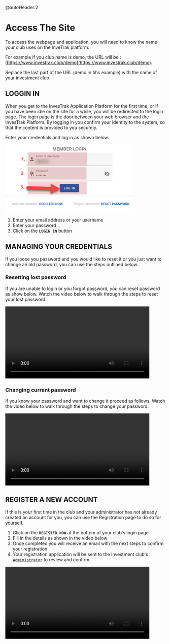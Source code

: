 @autoHeader:2
# Access The Site

To access the webpage and application, you will need to know the name your club uses on the InveTrak platform.

For example if you club name is demo, the URL will be :
[https://www.investrak.club/demo](https://www.investrak.club/demo).

Replace the last part of the URL (demo in tihs example) with the name of your investment club

## LOGGIN IN
When you get to the InvesTrak Application Platform for the first time, 
or if you have been idle on the site for a while, 
you will be redirected to the login page. 
The login page is the door between your web browser and the InvesTrak Platform. 
By logging in you confirm your identity to the system, so that the content is provided to you securely.

Enter your credentials and log in as shown below.

![Login page](static/images/1.1_Login.png ":size=400")

1. Enter your email address or your username
1. Enter your password
1. Click on the **`LOGIN IN`** button


## MANAGING YOUR CREDENTIALS
If you loose you password and you would like to reset it or you just want to change an old password, you can use the steps outlined below.

###	Resetting lost password

If you are unable to login or you forgot password, you can reset password as show below. 
Watch the video below to walk through the steps to reset your lost password.

<video src="static/video/Reset_lost_password.mp4" width="90%" controls>
  <img src="static/images/1.3_Lost_password.png"/>
</video>

<!-- tabs:start >

#### **Click to Reset **
Click on the `RESET PASSWORD` button at the bottom of the login screen

![alt text](static/images/1.3_Lost_password.png ":size=400 Lost password") 

#### **Request Reset **

Request a password reset as follows:

![alt text](static/images/1.4_Request_reset_password.png ":size=400 Request reset") 

  1.	Provide your email address.  
  1.	Click on the `Request reset password` button

#### ** Reset Confirmation **
  A confirmation page displays acknowledging recipt of the request.

  ![alt text](static/images/1.5_Request_reset_sent.png ":size=400 Request reset sent") 

#### ** Reset Email **
  You’ll receive an email with a link to reset your password.
  
  ![alt text](static/images/1.6_Request_reset_email.png "Request Email") 
  
#### ** Reset Password **
Click on the email link to be directed to the page to reset your password.

![alt text](static/images/1.7_Reset_password.png ":size=400 Reset password") 

1. Enter your new password
1. Enter your password again to confirm
1. Click on the `RESET PASSWORD` button

<!-- tabs:end -->

###	Changing current password

If you know your password and want to change it proceed as follows. Watch the video below to walk through the steps to change your password.

<video src="static/video/Change_current_password.mp4" width="90%" controls>
  <img src="static/images/1.8_Change_password_link.png"/>
</video>

<!-- tabs:start >
#### **Click to Change **
Select `Change Password` option from the user profile drop down list.

![alt text](static/images/1.8_Change_password_link.png ":size=400 click change password") 

#### **Change Password **

Change your password as follows:

![alt text](static/images/1.9_Change_password.png ":size=400 change password page") 

1. Enter your old password.  
1. Enter your new password
1. Enter your password again to confirm
1. Click on the `Change Password` button
  
< tabs:end -->

## REGISTER A NEW ACCOUNT
If this is your first time in the club and your administrator has not already created an account for you,
you can use the Registration page to do so for yourself.

1. Click on the **`REGISTER NOW`** at the bottom of your club's login page
2. Fill in the details as shown in the video below
3. Once completed you will receive an email with the next steps to confirm your registration
4. Your registration application will be sent to the Investment club's [`Administrator`](10_admin_member-accounts?id=_1031-admin-group) to review and confirm.
   
<video src="static/video/Register_New_Account.mp4" width="90%" controls>
  <img src="static/images/1.11_New_Registration_step_2.png"/>
</video>

<!-- tabs:start >
#### **Click to Register **
Select `Change Password` option from the user profile drop down list.

![alt text](static/images/1.10_New_Registration.png ":size=400 click new registration") 

#### **Provide Personal details **

Enter your personal details such as your name, phone number and residential address:

![alt text](static/images/1.11_New_Registration_step_1.png ":size=400x200 Provide personal  details") 

#### **Provide Credentials **

Enter the credentials you will use to authenticate to the system:

![alt text](static/images/1.11_New_Registration_step_2.png ":size=400x200 Provide personal  details") 

1. Enter your email address.  
2. Enter your username you would like to use for login.
3. Enter your password (pay attention to the minimum security requirements)
4. Enter your password again to confirm (must match your password)

#### **Complete Registration **

Click on the `REGISTER` Button, confirm your information and then click on the second register button to complete your registration:

![alt text](static/images/1.11_New_Registration_complete.png ":size=400 Provide personal  details") 

<!-- tabs:end -->

